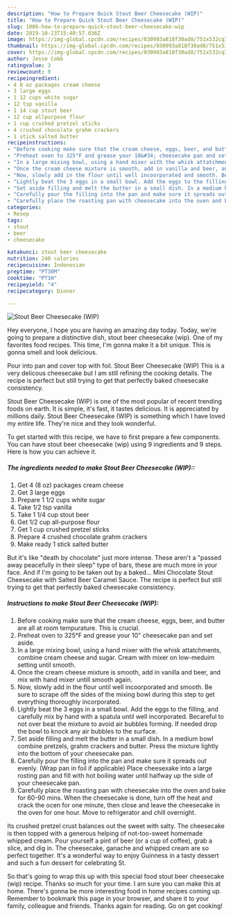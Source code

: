 ```yaml
---
description: "How to Prepare Quick Stout Beer Cheesecake (WIP)"
title: "How to Prepare Quick Stout Beer Cheesecake (WIP)"
slug: 1086-how-to-prepare-quick-stout-beer-cheesecake-wip
date: 2019-10-23T15:40:57.036Z
image: https://img-global.cpcdn.com/recipes/030993a818f30ad8/751x532cq70/stout-beer-cheesecake-wip-recipe-main-photo.jpg
thumbnail: https://img-global.cpcdn.com/recipes/030993a818f30ad8/751x532cq70/stout-beer-cheesecake-wip-recipe-main-photo.jpg
cover: https://img-global.cpcdn.com/recipes/030993a818f30ad8/751x532cq70/stout-beer-cheesecake-wip-recipe-main-photo.jpg
author: Jesse Cobb
ratingvalue: 3
reviewcount: 9
recipeingredient:
- 4 8 oz packages cream cheese
- 3 large eggs
- 1 12 cups white sugar
- 12 tsp vanilla
- 1 14 cup stout beer
- 12 cup allpurpose flour
- 1 cup crushed pretzel sticks
- 4 crushed chocolate grahm crackers
- 1 stick salted butter
recipeinstructions:
- "Before cooking make sure that the cream cheese, eggs, beer, and butter are all at room tempurature. This is crucial."
- "Preheat oven to 325°F and grease your 10&#34; cheesecake pan and set aside."
- "In a large mixing bowl, using a hand mixer with the whisk attatchments, combine cream cheese and sugar. Cream with mixer on low-meduim setting until smooth."
- "Once the cream cheese mixture is smooth, add in vanilla and beer, and mix with hand mixer untill smooth again."
- "Now, slowly add in the flour until well incoorporated and smooth. Be sure to scrape off the sides  of the mixing bowl during this step to get everything thoroughly incorporated."
- "Lightly beat the 3 eggs in a small bowl. Add the eggs to the filling, and carefully mix by hand with a spatula until well incorporated. Becareful to not over beat the mixture to avoid air bubbles forming. If needed drop the bowl to knock any air bubbles to the surface."
- "Set aside filling and melt the butter in a small dish. In a medium bowl combine pretzels, grahm crackers and butter. Press the mixture lightly into the bottom of your cheesecake pan."
- "Carefully pour the filling into the pan and make sure it spreads out evenly. (Wrap pan in foil if applicable) Place cheesexake into a large rosting pan and fill with hot boiling water until halfway up the side of your cheesecake pan."
- "Carefully place the roasting pan with cheesecake into the oven and bake for 60-90 mins. When the cheesecake is done, turn off the heat and crack the ocen for one minute, then close and leave the cheesecake in the oven for one hour. Move to refrigerator and chill overnight."
categories:
- Resep
tags:
- stout
- beer
- cheesecake

katakunci: stout beer cheesecake
nutrition: 240 calories
recipecuisine: Indonesian
preptime: "PT30M"
cooktime: "PT1H"
recipeyield: "4"
recipecategory: Dinner

---
```



![Stout Beer Cheesecake (WIP)](https://img-global.cpcdn.com/recipes/030993a818f30ad8/751x532cq70/stout-beer-cheesecake-wip-recipe-main-photo.jpg)

Hey everyone, I hope you are having an amazing day today. Today, we're going to prepare a distinctive dish, stout beer cheesecake (wip). One of my favorites food recipes. This time, I'm gonna make it a bit unique. This is gonna smell and look delicious.

Pour into pan and cover top with foil. Stout Beer Cheesecake (WIP) This is a very delicous cheesecake but I am still refining the cooking details. The recipe is perfect but still trying to get that perfectly baked cheesecake consistency.

Stout Beer Cheesecake (WIP) is one of the most popular of recent trending foods on earth. It is simple, it's fast, it tastes delicious. It is appreciated by millions daily. Stout Beer Cheesecake (WIP) is something which I have loved my entire life. They're nice and they look wonderful.


To get started with this recipe, we have to first prepare a few components. You can have stout beer cheesecake (wip) using 9 ingredients and 9 steps. Here is how you can achieve it.

##### The ingredients needed to make Stout Beer Cheesecake (WIP)::

1. Get 4 (8 oz) packages cream cheese
1. Get 3 large eggs
1. Prepare 1 1/2 cups white sugar
1. Take 1/2 tsp vanilla
1. Take 1 1/4 cup stout beer
1. Get 1/2 cup all-purpose flour
1. Get 1 cup crushed pretzel sticks
1. Prepare 4 crushed chocolate grahm crackers
1. Make ready 1 stick salted butter


But it&#39;s like &#34;death by chocolate&#34; just more intense. These aren&#39;t a &#34;passed away peacefully in their sleep&#34; type of bars, these are much more in your face. And if I&#39;m going to be taken out by a baked… Mini Chocolate Stout Cheesecake with Salted Beer Caramel Sauce. The recipe is perfect but still trying to get that perfectly baked cheesecake consistency. 

##### Instructions to make Stout Beer Cheesecake (WIP):

1. Before cooking make sure that the cream cheese, eggs, beer, and butter are all at room tempurature. This is crucial.
1. Preheat oven to 325°F and grease your 10&#34; cheesecake pan and set aside.
1. In a large mixing bowl, using a hand mixer with the whisk attatchments, combine cream cheese and sugar. Cream with mixer on low-meduim setting until smooth.
1. Once the cream cheese mixture is smooth, add in vanilla and beer, and mix with hand mixer untill smooth again.
1. Now, slowly add in the flour until well incoorporated and smooth. Be sure to scrape off the sides  of the mixing bowl during this step to get everything thoroughly incorporated.
1. Lightly beat the 3 eggs in a small bowl. Add the eggs to the filling, and carefully mix by hand with a spatula until well incorporated. Becareful to not over beat the mixture to avoid air bubbles forming. If needed drop the bowl to knock any air bubbles to the surface.
1. Set aside filling and melt the butter in a small dish. In a medium bowl combine pretzels, grahm crackers and butter. Press the mixture lightly into the bottom of your cheesecake pan.
1. Carefully pour the filling into the pan and make sure it spreads out evenly. (Wrap pan in foil if applicable) Place cheesexake into a large rosting pan and fill with hot boiling water until halfway up the side of your cheesecake pan.
1. Carefully place the roasting pan with cheesecake into the oven and bake for 60-90 mins. When the cheesecake is done, turn off the heat and crack the ocen for one minute, then close and leave the cheesecake in the oven for one hour. Move to refrigerator and chill overnight.


Its crushed pretzel crust balances out the sweet with salty. The cheesecake is then topped with a generous helping of not-too-sweet homemade whipped cream. Pour yourself a pint of beer (or a cup of coffee), grab a slice, and dig in. The cheesecake, ganache and whipped cream are so perfect together. It&#39;s a wonderful way to enjoy Guinness in a tasty dessert and such a fun dessert for celebrating St. 

So that's going to wrap this up with this special food stout beer cheesecake (wip) recipe. Thanks so much for your time. I am sure you can make this at home. There's gonna be more interesting food in home recipes coming up. Remember to bookmark this page in your browser, and share it to your family, colleague and friends. Thanks again for reading. Go on get cooking!
